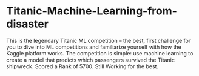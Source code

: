 # Titanic-Machine-Learning-from-disaster
This is the legendary Titanic ML competition – the best, first challenge for you to dive into ML competitions and familiarize yourself with how the Kaggle platform works.  The competition is simple: use machine learning to create a model that predicts which passengers survived the Titanic shipwreck.
Scored a Rank of 5700. Still Working for the best.
